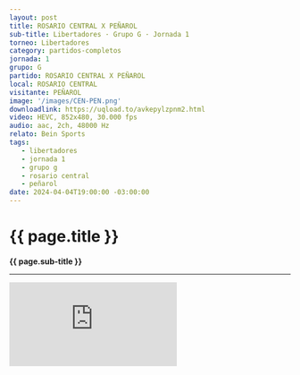 ```yaml
---
layout: post
title: ROSARIO CENTRAL X PEÑAROL
sub-title: Libertadores · Grupo G · Jornada 1
torneo: Libertadores
category: partidos-completos
jornada: 1
grupo: G
partido: ROSARIO CENTRAL X PEÑAROL
local: ROSARIO CENTRAL
visitante: PEÑAROL
image: '/images/CEN-PEN.png'
downloadlink: https://uqload.to/avkepylzpnm2.html
video: HEVC, 852x480, 30.000 fps
audio: aac, 2ch, 48000 Hz
relato: Bein Sports
tags:
   - libertadores
   - jornada 1
   - grupo g
   - rosario central
   - peñarol
date: 2024-04-04T19:00:00 -03:00:00
---
```


<div class="mt-5 mb-4 dyuthi_regular">
    <h1 class="text-success kustom_culture">
        {{ page.title }} 
    </h1>
    <strong>{{ page.sub-title }}</strong>
    <hr>
</div>
<div class="container embed-responsive embed-responsive-16by9 position-relative"> 
    <iframe class="position-relative w-100 h-100 border-0" src="https://uqload.to/embed-avkepylzpnm2.html" frameborder=0 marginwidth=0 marginheight=0 scrolling=NO allowfullscreen><div style="height: 1000px;"></div></iframe> 
</div>
